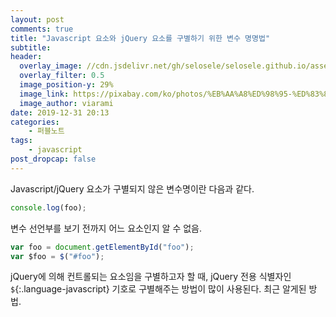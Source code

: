 ```yaml
---
layout: post
comments: true
title: "Javascript 요소와 jQuery 요소를 구별하기 위한 변수 명명법"
subtitle:
header:
  overlay_image: //cdn.jsdelivr.net/gh/selosele/selosele.github.io/assets/images/thumb/jquery_thumb01.jpg
  overlay_filter: 0.5
  image_position-y: 29%
  image_link: https://pixabay.com/ko/photos/%EB%AA%A8%ED%98%95-%ED%83%80%EC%9D%B4%ED%94%84-%EB%9D%BC%EC%9D%B4%ED%84%B0-%EB%8B%A8%EC%96%B4-5281991/
  image_author: viarami
date: 2019-12-31 20:13
categories:
    - 퍼블노트
tags:
    - javascript
post_dropcap: false
---
```


Javascript/jQuery 요소가 구별되지 않은 변수명이란 다음과 같다.

```javascript
console.log(foo);
```

변수 선언부를 보기 전까지 어느 요소인지 알 수 없음.

```javascript
var foo = document.getElementById("foo");
var $foo = $("#foo");
```

jQuery에 의해 컨트롤되는 요소임을 구별하고자 할 때, jQuery 전용 식별자인 ```$```{:.language-javascript} 기호로 구별해주는 방법이 많이 사용된다. 최근 알게된 방법.